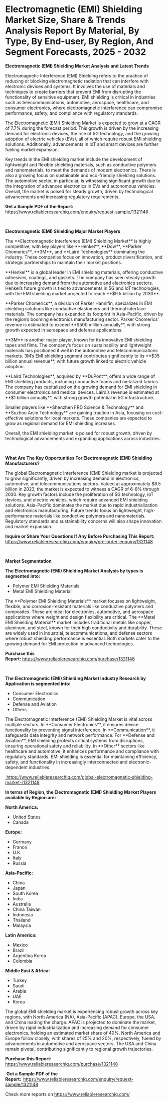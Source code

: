 <p><h1>Electromagnetic (EMI) Shielding Market Size, Share & Trends Analysis Report By Material, By Type, By End-user, By Region, And Segment Forecasts, 2025 - 2032</h1></p><p><strong>Electromagnetic (EMI) Shielding Market Analysis and Latest Trends</strong></p>
<p><p>Electromagnetic Interference (EMI) Shielding refers to the practice of reducing or blocking electromagnetic radiation that can interfere with electronic devices and systems. It involves the use of materials and techniques to create barriers that prevent EMI from disrupting the functionality of sensitive equipment. EMI shielding is critical in industries such as telecommunications, automotive, aerospace, healthcare, and consumer electronics, where electromagnetic interference can compromise performance, safety, and compliance with regulatory standards.</p><p>The Electromagnetic (EMI) Shielding Market is expected to grow at a CAGR of 7.7% during the forecast period. This growth is driven by the increasing demand for electronic devices, the rise of 5G technology, and the growing adoption of electric vehicles (EVs), all of which require robust EMI shielding solutions. Additionally, advancements in IoT and smart devices are further fueling market expansion. </p><p>Key trends in the EMI shielding market include the development of lightweight and flexible shielding materials, such as conductive polymers and nanomaterials, to meet the demands of modern electronics. There is also a growing focus on sustainable and eco-friendly shielding solutions. The automotive sector, in particular, is witnessing significant growth due to the integration of advanced electronics in EVs and autonomous vehicles. Overall, the market is poised for steady growth, driven by technological advancements and increasing regulatory requirements.</p></p>
<p><strong>Get a Sample PDF of the Report:&nbsp;</strong> <a href="https://www.reliableresearchiq.com/enquiry/request-sample/1321148?utm_campaign=1087&utm_medium=2&utm_source=Github&utm_content=ia&utm_term=20012025&utm_id=electromagnetic-emi-shielding">https://www.reliableresearchiq.com/enquiry/request-sample/1321148</a></p>
<p>&nbsp;</p>
<p><strong>Electromagnetic (EMI) Shielding Major Market Players</strong></p>
<p><p>The **Electromagnetic Interference (EMI) Shielding Market** is highly competitive, with key players like **Henkel**, **Dow**, **Parker Chomerics**, **3M**, and **Laird Technologies** dominating the industry. These companies focus on innovation, product diversification, and strategic partnerships to maintain their market positions.</p><p>**Henkel** is a global leader in EMI shielding materials, offering conductive adhesives, coatings, and gaskets. The company has seen steady growth due to increasing demand from the automotive and electronics sectors. Henkel’s future growth is tied to advancements in 5G and IoT technologies, with the EMI shielding market projected to reach **$9.5 billion by 2030**.</p><p>**Parker Chomerics**, a division of Parker Hannifin, specializes in EMI shielding solutions like conductive elastomers and thermal interface materials. The company has expanded its footprint in Asia-Pacific, driven by the region’s booming electronics manufacturing sector. Parker Chomerics’ revenue is estimated to exceed **$500 million annually**, with strong growth expected in aerospace and defense applications.</p><p>**3M** is another major player, known for its innovative EMI shielding tapes and films. The company’s focus on sustainability and lightweight materials has positioned it well in the automotive and telecommunications markets. 3M’s EMI shielding segment contributes significantly to its **$35 billion annual revenue**, with future growth linked to electric vehicle adoption.</p><p>**Laird Technologies**, acquired by **DuPont**, offers a wide range of EMI shielding products, including conductive foams and metalized fabrics. The company has capitalized on the growing demand for EMI shielding in consumer electronics and medical devices. Laird’s revenue is estimated at **$1 billion annually**, with strong growth potential in 5G infrastructure.</p><p>Smaller players like **Shenzhen FRD Science & Technology** and **Suzhou Anjie Technology** are gaining traction in Asia, focusing on cost-effective solutions for local markets. These companies are expected to grow as regional demand for EMI shielding increases.</p><p>Overall, the EMI shielding market is poised for robust growth, driven by technological advancements and expanding applications across industries.</p></p>
<p>&nbsp;</p>
<p><strong>What Are The Key Opportunities For Electromagnetic (EMI) Shielding Manufacturers?</strong></p>
<p><p>The global Electromagnetic Interference (EMI) Shielding market is projected to grow significantly, driven by increasing demand in electronics, automotive, and telecommunications sectors. Valued at approximately $6.5 billion in 2023, the market is expected to witness a CAGR of 6-8% through 2030. Key growth factors include the proliferation of 5G technology, IoT devices, and electric vehicles, which require advanced EMI shielding solutions. Asia-Pacific dominates the market due to rapid industrialization and electronics manufacturing. Future trends focus on lightweight, high-performance materials like conductive polymers and nanomaterials. Regulatory standards and sustainability concerns will also shape innovation and market expansion.</p></p>
<p><strong>Inquire or Share Your Questions If Any Before Purchasing This Report:</strong> <a href="https://www.reliableresearchiq.com/enquiry/pre-order-enquiry/1321148?utm_campaign=1087&utm_medium=2&utm_source=Github&utm_content=ia&utm_term=20012025&utm_id=electromagnetic-emi-shielding">https://www.reliableresearchiq.com/enquiry/pre-order-enquiry/1321148</a></p>
<p>&nbsp;</p>
<p><strong>Market Segmentation</strong></p>
<p><strong>The Electromagnetic (EMI) Shielding Market Analysis by types is segmented into:</strong></p>
<p><ul><li>Polymer EMI Shielding Materials</li><li>Metal EMI Shielding Material</li></ul></p>
<p><p>The **Polymer EMI Shielding Materials** market focuses on lightweight, flexible, and corrosion-resistant materials like conductive polymers and composites. These are ideal for electronics, automotive, and aerospace applications where weight and design flexibility are critical. The **Metal EMI Shielding Material** market includes traditional metals like copper, aluminum, and steel, known for their high conductivity and durability. These are widely used in industrial, telecommunications, and defense sectors where robust shielding performance is essential. Both markets cater to the growing demand for EMI protection in advanced technologies.</p></p>
<p><strong>Purchase this Report:&nbsp;</strong><a href="https://www.reliableresearchiq.com/purchase/1321148?utm_campaign=1087&utm_medium=2&utm_source=Github&utm_content=ia&utm_term=20012025&utm_id=electromagnetic-emi-shielding">https://www.reliableresearchiq.com/purchase/1321148</a></p>
<p>&nbsp;</p>
<p><strong>The Electromagnetic (EMI) Shielding Market Industry Research by Application is segmented into:</strong></p>
<p><ul><li>Consumer Electronics</li><li>Communication</li><li>Defense and Aviation</li><li>Others</li></ul></p>
<p><p>The Electromagnetic Interference (EMI) Shielding Market is vital across multiple sectors. In **Consumer Electronics**, it ensures device functionality by preventing signal interference. In **Communication**, it safeguards data integrity and network performance. For **Defense and Aviation**, EMI shielding protects critical systems from disruptions, ensuring operational safety and reliability. In **Other** sectors like healthcare and automotive, it enhances performance and compliance with regulatory standards. EMI shielding is essential for maintaining efficiency, safety, and functionality in increasingly interconnected and electronic-dependent industries.</p></p>
<p><a href="https://www.reliableresearchiq.com/global-electromagnetic-shielding-market-r1321148?utm_campaign=1087&utm_medium=2&utm_source=Github&utm_content=ia&utm_term=20012025&utm_id=electromagnetic-emi-shielding">&nbsp;https://www.reliableresearchiq.com/global-electromagnetic-shielding-market-r1321148</a></p>
<p><strong>In terms of Region, the Electromagnetic (EMI) Shielding Market Players available by Region are:</strong></p>
<p>
    <p> <strong> North America: </strong>
        <ul>
            <li>United States</li>
            <li>Canada</li>
        </ul>
        </p> 
    <p> <strong> Europe: </strong>
        <ul>
            <li>Germany</li>
            <li>France</li>
            <li>U.K.</li>
            <li>Italy</li>
            <li>Russia</li>
        </ul>
        </p> 
    <p> <strong> Asia-Pacific: </strong>
        <ul>
            <li>China</li>
            <li>Japan</li>
            <li>South Korea</li>
            <li>India</li>
            <li>Australia</li>
            <li>China Taiwan</li>
            <li>Indonesia</li>
            <li>Thailand</li>
            <li>Malaysia</li>
        </ul>
        </p> 
    <p> <strong> Latin America: </strong>
        <ul>
            <li>Mexico</li>
            <li>Brazil</li>
            <li>Argentina Korea</li>
            <li>Colombia</li>
        </ul>
        </p> 
    <p> <strong> Middle East & Africa: </strong>
        <ul>
            <li>Turkey</li>
            <li>Saudi</li>
            <li>Arabia</li>
            <li>UAE</li>
            <li>Korea</li>
        </ul>
    </p>
    </p>
<p><p>The global EMI shielding market is experiencing robust growth across key regions, with North America (NA), Asia-Pacific (APAC), Europe, the USA, and China leading the charge. APAC is projected to dominate the market, driven by rapid industrialization and increasing demand for consumer electronics, holding an estimated market share of 40%. North America and Europe follow closely, with shares of 25% and 20%, respectively, fueled by advancements in automotive and aerospace sectors. The USA and China remain pivotal, contributing significantly to regional growth trajectories.</p></p>
<p><strong>Purchase this Report: </strong><a href="https://www.reliableresearchiq.com/purchase/1321148?utm_campaign=1087&utm_medium=2&utm_source=Github&utm_content=ia&utm_term=20012025&utm_id=electromagnetic-emi-shielding">https://www.reliableresearchiq.com/purchase/1321148</a></p>
<p>&nbsp;<strong>Get a Sample PDF of the Report:&nbsp;&nbsp;</strong><a href="https://www.reliableresearchiq.com/enquiry/request-sample/1321148?utm_campaign=1087&utm_medium=2&utm_source=Github&utm_content=ia&utm_term=20012025&utm_id=electromagnetic-emi-shielding">https://www.reliableresearchiq.com/enquiry/request-sample/1321148</a></p>
<p><strong></strong></p>
<p>Check more reports on <a href="https://www.reliableresearchiq.com/?utm_campaign=1087&utm_medium=2&utm_source=Github&utm_content=ia&utm_term=20012025&utm_id=electromagnetic-emi-shielding">https://www.reliableresearchiq.com/</a></p>